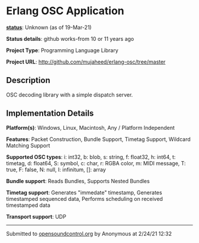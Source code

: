 # Erlang OSC Application

**[status](../implementation-status.html)**: Unknown (as of 19-Mar-21)

**Status details**: 
github works-from 10 or 11 years ago

**Project Type**: Programming Language Library

**Project URL**: <http://github.com/mujaheed/erlang-osc/tree/master>

## Description

OSC decoding library with a simple dispatch server.

## Implementation Details

**Platform(s)**: Windows, Linux, Macintosh, Any / Platform Independent

**Features**: Packet Construction, Bundle Support, Timetag Support, Wildcard Matching Support

**Supported OSC types**: i: int32, b: blob, s: string, f: float32, h: int64, t: timetag, d: float64, S: symbol, c: char, r: RGBA color, m: MIDI message, T: true, F: false, N: null, I: infinitum, []: array

**Bundle support**: Reads Bundles, Supports Nested Bundles

**Timetag support**: Generates "immedate" timestamp, Generates timestamped sequenced data, Performs scheduling on received timestamped data

**Transport support**: UDP

---
Submitted to [opensoundcontrol.org](https://opensoundcontrol.org) by Anonymous at 2/24/21 12:32
